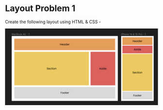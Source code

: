 # Layout Problem 1

Create the following layout using HTML & CSS - 

![alt text](../../public/images/layoutProblem.png)
